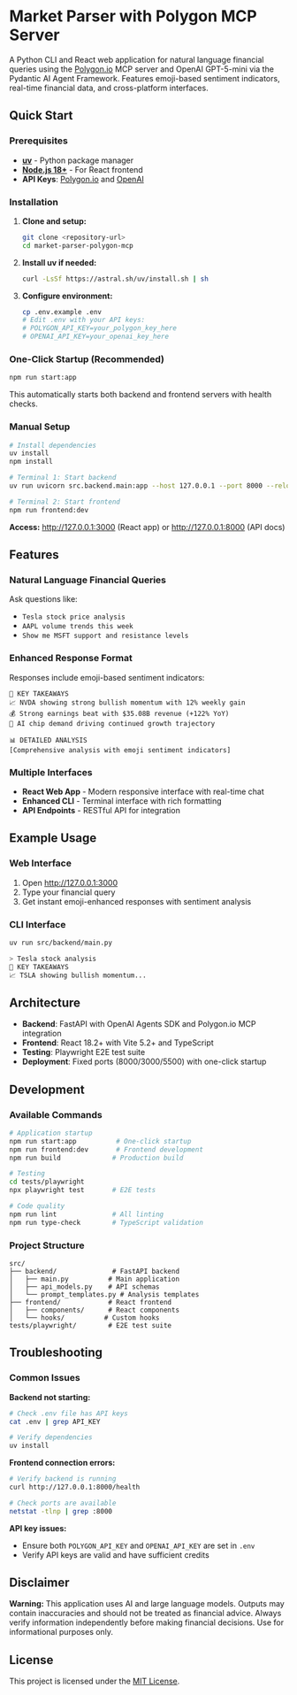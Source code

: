 # Market Parser with Polygon MCP Server

A Python CLI and React web application for natural language financial queries using the [Polygon.io](https://polygon.io/) MCP server and OpenAI GPT-5-mini via the Pydantic AI Agent Framework. Features emoji-based sentiment indicators, real-time financial data, and cross-platform interfaces.

## Quick Start

### Prerequisites

- **[uv](https://github.com/astral-sh/uv)** - Python package manager
- **[Node.js 18+](https://nodejs.org/)** - For React frontend
- **API Keys**: [Polygon.io](https://polygon.io/) and [OpenAI](https://platform.openai.com/)

### Installation

1. **Clone and setup:**

   ```bash
   git clone <repository-url>
   cd market-parser-polygon-mcp
   ```

2. **Install uv if needed:**

   ```bash
   curl -LsSf https://astral.sh/uv/install.sh | sh
   ```

3. **Configure environment:**

   ```bash
   cp .env.example .env
   # Edit .env with your API keys:
   # POLYGON_API_KEY=your_polygon_key_here
   # OPENAI_API_KEY=your_openai_key_here
   ```

### One-Click Startup (Recommended)

```bash
npm run start:app
```

This automatically starts both backend and frontend servers with health checks.

### Manual Setup

```bash
# Install dependencies
uv install
npm install

# Terminal 1: Start backend
uv run uvicorn src.backend.main:app --host 127.0.0.1 --port 8000 --reload

# Terminal 2: Start frontend
npm run frontend:dev
```

**Access:** <http://127.0.0.1:3000> (React app) or <http://127.0.0.1:8000> (API docs)

## Features

### Natural Language Financial Queries

Ask questions like:

- `Tesla stock price analysis`
- `AAPL volume trends this week`
- `Show me MSFT support and resistance levels`

### Enhanced Response Format

Responses include emoji-based sentiment indicators:

```text
🎯 KEY TAKEAWAYS
📈 NVDA showing strong bullish momentum with 12% weekly gain
💰 Strong earnings beat with $35.08B revenue (+122% YoY)
🏢 AI chip demand driving continued growth trajectory

📊 DETAILED ANALYSIS
[Comprehensive analysis with emoji sentiment indicators]
```

### Multiple Interfaces

- **React Web App** - Modern responsive interface with real-time chat
- **Enhanced CLI** - Terminal interface with rich formatting
- **API Endpoints** - RESTful API for integration

## Example Usage

### Web Interface

1. Open <http://127.0.0.1:3000>
2. Type your financial query
3. Get instant emoji-enhanced responses with sentiment analysis

### CLI Interface

```bash
uv run src/backend/main.py

> Tesla stock analysis
🎯 KEY TAKEAWAYS
📈 TSLA showing bullish momentum...
```

## Architecture

- **Backend**: FastAPI with OpenAI Agents SDK and Polygon.io MCP integration
- **Frontend**: React 18.2+ with Vite 5.2+ and TypeScript
- **Testing**: Playwright E2E test suite
- **Deployment**: Fixed ports (8000/3000/5500) with one-click startup

## Development

### Available Commands

```bash
# Application startup
npm run start:app          # One-click startup
npm run frontend:dev       # Frontend development
npm run build             # Production build

# Testing
cd tests/playwright
npx playwright test       # E2E tests

# Code quality
npm run lint              # All linting
npm run type-check        # TypeScript validation
```

### Project Structure

```text
src/
├── backend/              # FastAPI backend
│   ├── main.py          # Main application
│   ├── api_models.py    # API schemas
│   └── prompt_templates.py # Analysis templates
├── frontend/            # React frontend
│   ├── components/      # React components
│   └── hooks/          # Custom hooks
tests/playwright/        # E2E test suite
```

## Troubleshooting

### Common Issues

**Backend not starting:**

```bash
# Check .env file has API keys
cat .env | grep API_KEY

# Verify dependencies
uv install
```

**Frontend connection errors:**

```bash
# Verify backend is running
curl http://127.0.0.1:8000/health

# Check ports are available
netstat -tlnp | grep :8000
```

**API key issues:**

- Ensure both `POLYGON_API_KEY` and `OPENAI_API_KEY` are set in `.env`
- Verify API keys are valid and have sufficient credits

## Disclaimer

**Warning:** This application uses AI and large language models. Outputs may contain inaccuracies and should not be treated as financial advice. Always verify information independently before making financial decisions. Use for informational purposes only.

## License

This project is licensed under the [MIT License](LICENSE).
